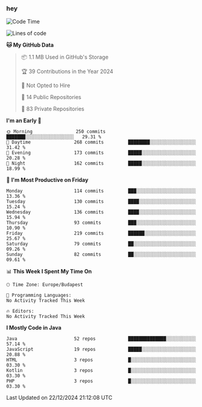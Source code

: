 ### hey

<!--START_SECTION:waka-->
![Code Time](http://img.shields.io/badge/Code%20Time-1%2C037%20hrs%202%20mins-blue)

![Lines of code](https://img.shields.io/badge/From%20Hello%20World%20I%27ve%20Written-1.1%20million%20lines%20of%20code-blue)

**🐱 My GitHub Data** 

> 📦 1.1 MB Used in GitHub's Storage 
 > 
> 🏆 39 Contributions in the Year 2024
 > 
> 🚫 Not Opted to Hire
 > 
> 📜 14 Public Repositories 
 > 
> 🔑 83 Private Repositories 
 > 
**I'm an Early 🐤** 

```text
🌞 Morning                250 commits         ███████░░░░░░░░░░░░░░░░░░   29.31 % 
🌆 Daytime                268 commits         ████████░░░░░░░░░░░░░░░░░   31.42 % 
🌃 Evening                173 commits         █████░░░░░░░░░░░░░░░░░░░░   20.28 % 
🌙 Night                  162 commits         █████░░░░░░░░░░░░░░░░░░░░   18.99 % 
```
📅 **I'm Most Productive on Friday** 

```text
Monday                   114 commits         ███░░░░░░░░░░░░░░░░░░░░░░   13.36 % 
Tuesday                  130 commits         ████░░░░░░░░░░░░░░░░░░░░░   15.24 % 
Wednesday                136 commits         ████░░░░░░░░░░░░░░░░░░░░░   15.94 % 
Thursday                 93 commits          ███░░░░░░░░░░░░░░░░░░░░░░   10.90 % 
Friday                   219 commits         ██████░░░░░░░░░░░░░░░░░░░   25.67 % 
Saturday                 79 commits          ██░░░░░░░░░░░░░░░░░░░░░░░   09.26 % 
Sunday                   82 commits          ██░░░░░░░░░░░░░░░░░░░░░░░   09.61 % 
```


📊 **This Week I Spent My Time On** 

```text
🕑︎ Time Zone: Europe/Budapest

💬 Programming Languages: 
No Activity Tracked This Week

🔥 Editors: 
No Activity Tracked This Week
```

**I Mostly Code in Java** 

```text
Java                     52 repos            ██████████████░░░░░░░░░░░   57.14 % 
JavaScript               19 repos            █████░░░░░░░░░░░░░░░░░░░░   20.88 % 
HTML                     3 repos             █░░░░░░░░░░░░░░░░░░░░░░░░   03.30 % 
Kotlin                   3 repos             █░░░░░░░░░░░░░░░░░░░░░░░░   03.30 % 
PHP                      3 repos             █░░░░░░░░░░░░░░░░░░░░░░░░   03.30 % 
```




 Last Updated on 22/12/2024 21:12:08 UTC
<!--END_SECTION:waka-->

